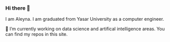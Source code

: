 ### Hi there 👋
I am Aleyna. I am graduated from Yasar University as a computer engineer. 

🔭 I’m currently working on data science and artifical intelligence areas. You can find my repos in this site. 



<!--
**AleynaSarisin/AleynaSarisin** is a ✨ _special_ ✨ repository because its `README.md` (this file) appears on your GitHub profile.

Here are some ideas to get you started:

- 🔭 I’m currently working on ...
- 🌱 I’m currently learning ...
- 👯 I’m looking to collaborate on ...
- 🤔 I’m looking for help with ...
- 💬 Ask me about ...
- 📫 How to reach me: ...
- 😄 Pronouns: ...
- ⚡ Fun fact: ...

 📫 How to reach me :
 linkedin.com/in/aleyna-sarışın-91924a174
-->

